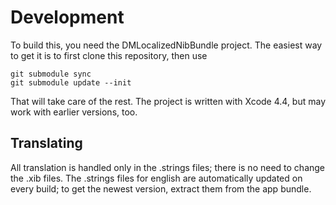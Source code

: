 Development
===========

To build this, you need the DMLocalizedNibBundle project. The easiest way to get it is to first clone this repository, then use

	git submodule sync
	git submodule update --init

That will take care of the rest. The project is written with Xcode 4.4, but may work with earlier versions, too.

Translating
-----------

All translation is handled only in the .strings files; there is no need to change the .xib files. The .strings files for english are automatically updated on every build; to get the newest version, extract them from the app bundle.
